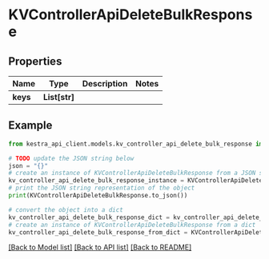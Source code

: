 # KVControllerApiDeleteBulkResponse


## Properties

Name | Type | Description | Notes
------------ | ------------- | ------------- | -------------
**keys** | **List[str]** |  | 

## Example

```python
from kestra_api_client.models.kv_controller_api_delete_bulk_response import KVControllerApiDeleteBulkResponse

# TODO update the JSON string below
json = "{}"
# create an instance of KVControllerApiDeleteBulkResponse from a JSON string
kv_controller_api_delete_bulk_response_instance = KVControllerApiDeleteBulkResponse.from_json(json)
# print the JSON string representation of the object
print(KVControllerApiDeleteBulkResponse.to_json())

# convert the object into a dict
kv_controller_api_delete_bulk_response_dict = kv_controller_api_delete_bulk_response_instance.to_dict()
# create an instance of KVControllerApiDeleteBulkResponse from a dict
kv_controller_api_delete_bulk_response_from_dict = KVControllerApiDeleteBulkResponse.from_dict(kv_controller_api_delete_bulk_response_dict)
```
[[Back to Model list]](../README.md#documentation-for-models) [[Back to API list]](../README.md#documentation-for-api-endpoints) [[Back to README]](../README.md)


